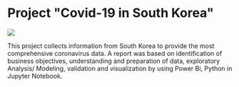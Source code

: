 # Project "Covid-19 in South Korea"

![](Images/Report%10Covid-19-S.Korea.png)

This project collects information from South Korea to provide the most comprehensive coronavirus data. A report was based on identification of business objectives, understanding and preparation of data, exploratory Analysis/ Modeling, validation and visualization by using Power Bi, Python in Jupyter Notebook.
